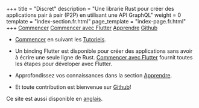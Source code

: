+++
title = "Discret"
description = "Une librarie Rust pour créer des applications pair à pair (P2P) en utilisant une API GraphQL"
weight = 0
template = "index-section.fr.html"
page_template = "index-page.fr.html"
+++
[Commencer](@/learn/_index.md) [Commencer avec Flutter](@/learn/_index.md) [Apprendre](@/learn/_index.md) [Github](@/learn/_index.md)

- [Commencer](@/learn/_index.md) en suivant les [Tutoriels](@/learn/_index.md).

- Un binding Flutter est disponible pour créer des applications sans avoir à écrire une seule ligne de Rust. [Commencer avec Flutter](@/learn/_index.md) fournit toutes les étapes pour déveloper avec Flutter. 

- Approfondissez vos connaissances dans la section [Apprendre](@/learn/_index.md).

- Et toute contribution est bienvenue sur [Github](@/learn/_index.md)!

 Ce site est aussi disponible en [anglais](/).
